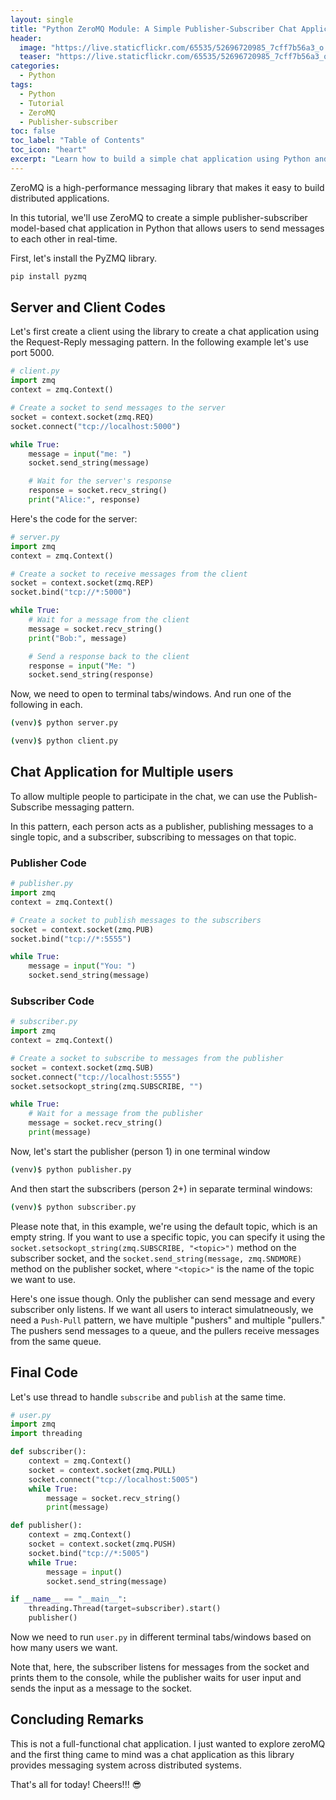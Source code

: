 ```yaml
---
layout: single
title: "Python ZeroMQ Module: A Simple Publisher-Subscriber Chat Application"
header:
  image: "https://live.staticflickr.com/65535/52696720985_7cff7b56a3_o.png"
  teaser: "https://live.staticflickr.com/65535/52696720985_7cff7b56a3_o.png"
categories:
  - Python
tags:
  - Python
  - Tutorial
  - ZeroMQ
  - Publisher-subscriber
toc: false
toc_label: "Table of Contents"
toc_icon: "heart"
excerpt: "Learn how to build a simple chat application using Python and the ZeroMQ module! Our step-by-step guide will teach you about publisher-subscriber messaging and how to use ZeroMQ to create a real-time chat experience between multiple people."
---
```



ZeroMQ is a high-performance messaging library that makes it easy to build distributed applications. 

In this tutorial, we'll use ZeroMQ to create a simple publisher-subscriber model-based chat application in Python that allows users to send messages to each other in real-time.

First, let's install the PyZMQ library.

```py
pip install pyzmq
```

## Server and Client Codes
Let's first create a client using the library to create a chat application using the Request-Reply messaging pattern. In the following example let's use port $5000$.

```py
# client.py
import zmq
context = zmq.Context()

# Create a socket to send messages to the server
socket = context.socket(zmq.REQ)
socket.connect("tcp://localhost:5000")

while True:
    message = input("me: ")
    socket.send_string(message)

    # Wait for the server's response
    response = socket.recv_string()
    print("Alice:", response)
```

Here's the code for the server:

```py
# server.py
import zmq
context = zmq.Context()

# Create a socket to receive messages from the client
socket = context.socket(zmq.REP)
socket.bind("tcp://*:5000")

while True:
    # Wait for a message from the client
    message = socket.recv_string()
    print("Bob:", message)

    # Send a response back to the client
    response = input("Me: ")
    socket.send_string(response)
```

Now, we need to open to terminal tabs/windows. And run one of the following in each.

```bash
(venv)$ python server.py
```

```bash
(venv)$ python client.py
```

## Chat Application for Multiple users
To allow multiple people to participate in the chat, we can use the Publish-Subscribe messaging pattern. 

In this pattern, each person acts as a publisher, publishing messages to a single topic, and a subscriber, subscribing to messages on that topic.

### Publisher Code

```py
# publisher.py
import zmq
context = zmq.Context()

# Create a socket to publish messages to the subscribers
socket = context.socket(zmq.PUB)
socket.bind("tcp://*:5555")

while True:
    message = input("You: ")
    socket.send_string(message)
```

### Subscriber Code

```py
# subscriber.py
import zmq
context = zmq.Context()

# Create a socket to subscribe to messages from the publisher
socket = context.socket(zmq.SUB)
socket.connect("tcp://localhost:5555")
socket.setsockopt_string(zmq.SUBSCRIBE, "")

while True:
    # Wait for a message from the publisher
    message = socket.recv_string()
    print(message)
```

Now, let's start the publisher (person 1) in one terminal window

```bash
(venv)$ python publisher.py
```

And then start the subscribers (person 2+) in separate terminal windows:
```bash
(venv)$ python subscriber.py
```

Please note that, in this example, we're using the default topic, which is an empty string. If you want to use a specific topic, you can specify it using the `socket.setsockopt_string(zmq.SUBSCRIBE, "<topic>")` method on the subscriber socket, and the `socket.send_string(message, zmq.SNDMORE)` method on the publisher socket, where `"<topic>"` is the name of the topic we want to use.


Here's one issue though. Only the publisher can send message and every subscriber only listens. If we want all users to interact simulatneously, we need a `Push-Pull` pattern, we have multiple "pushers" and multiple "pullers." The pushers send messages to a queue, and the pullers receive messages from the same queue.


## Final Code
Let's use thread to handle `subscribe` and `publish` at the same time.

```py
# user.py
import zmq
import threading

def subscriber():
    context = zmq.Context()
    socket = context.socket(zmq.PULL)
    socket.connect("tcp://localhost:5005")
    while True:
        message = socket.recv_string()
        print(message)

def publisher():
    context = zmq.Context()
    socket = context.socket(zmq.PUSH)
    socket.bind("tcp://*:5005")
    while True:
        message = input()
        socket.send_string(message)

if __name__ == "__main__":
    threading.Thread(target=subscriber).start()
    publisher()
```
Now we need to run `user.py` in different terminal tabs/windows based on how many users we want.

Note that, here, the subscriber listens for messages from the socket and prints them to the console, while the publisher waits for user input and sends the input as a message to the socket.


## Concluding Remarks
This is not a full-functional chat application. I just wanted to explore zeroMQ and the first thing came to mind was a chat application as this library provides messaging system across distributed systems.

That's all for today! Cheers!!! :sunglasses:
<!--stackedit_data:
eyJoaXN0b3J5IjpbLTE3MDMyMzIwODgsOTM3MDc2MjNdfQ==
-->